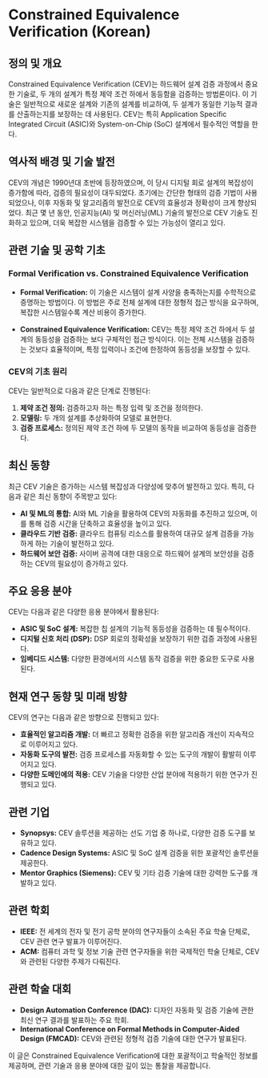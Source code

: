 # Constrained Equivalence Verification (Korean)

## 정의 및 개요

Constrained Equivalence Verification (CEV)는 하드웨어 설계 검증 과정에서 중요한 기술로, 두 개의 설계가 특정 제약 조건 하에서 동등함을 검증하는 방법론이다. 이 기술은 일반적으로 새로운 설계와 기존의 설계를 비교하여, 두 설계가 동일한 기능적 결과를 산출하는지를 보장하는 데 사용된다. CEV는 특히 Application Specific Integrated Circuit (ASIC)와 System-on-Chip (SoC) 설계에서 필수적인 역할을 한다.

## 역사적 배경 및 기술 발전

CEV의 개념은 1990년대 초반에 등장하였으며, 이 당시 디지털 회로 설계의 복잡성이 증가함에 따라, 검증의 필요성이 대두되었다. 초기에는 간단한 형태의 검증 기법이 사용되었으나, 이후 자동화 및 알고리즘의 발전으로 CEV의 효율성과 정확성이 크게 향상되었다. 최근 몇 년 동안, 인공지능(AI) 및 머신러닝(ML) 기술의 발전으로 CEV 기술도 진화하고 있으며, 더욱 복잡한 시스템을 검증할 수 있는 가능성이 열리고 있다.

## 관련 기술 및 공학 기초

### Formal Verification vs. Constrained Equivalence Verification

- **Formal Verification:** 이 기술은 시스템이 설계 사양을 충족하는지를 수학적으로 증명하는 방법이다. 이 방법은 주로 전체 설계에 대한 정형적 접근 방식을 요구하며, 복잡한 시스템일수록 계산 비용이 증가한다.
  
- **Constrained Equivalence Verification:** CEV는 특정 제약 조건 하에서 두 설계의 동등성을 검증하는 보다 구체적인 접근 방식이다. 이는 전체 시스템을 검증하는 것보다 효율적이며, 특정 입력이나 조건에 한정하여 동등성을 보장할 수 있다.

### CEV의 기초 원리

CEV는 일반적으로 다음과 같은 단계로 진행된다:

1. **제약 조건 정의:** 검증하고자 하는 특정 입력 및 조건을 정의한다.
2. **모델링:** 두 개의 설계를 추상화하여 모델로 표현한다.
3. **검증 프로세스:** 정의된 제약 조건 하에 두 모델의 동작을 비교하여 동등성을 검증한다.

## 최신 동향

최근 CEV 기술은 증가하는 시스템 복잡성과 다양성에 맞추어 발전하고 있다. 특히, 다음과 같은 최신 동향이 주목받고 있다:

- **AI 및 ML의 통합:** AI와 ML 기술을 활용하여 CEV의 자동화를 추진하고 있으며, 이를 통해 검증 시간을 단축하고 효율성을 높이고 있다.
- **클라우드 기반 검증:** 클라우드 컴퓨팅 리소스를 활용하여 대규모 설계 검증을 가능하게 하는 기술이 발전하고 있다.
- **하드웨어 보안 검증:** 사이버 공격에 대한 대응으로 하드웨어 설계의 보안성을 검증하는 CEV의 필요성이 증가하고 있다.

## 주요 응용 분야

CEV는 다음과 같은 다양한 응용 분야에서 활용된다:

- **ASIC 및 SoC 설계:** 복잡한 칩 설계의 기능적 동등성을 검증하는 데 필수적이다.
- **디지털 신호 처리 (DSP):** DSP 회로의 정확성을 보장하기 위한 검증 과정에 사용된다.
- **임베디드 시스템:** 다양한 환경에서의 시스템 동작 검증을 위한 중요한 도구로 사용된다.

## 현재 연구 동향 및 미래 방향

CEV의 연구는 다음과 같은 방향으로 진행되고 있다:

- **효율적인 알고리즘 개발:** 더 빠르고 정확한 검증을 위한 알고리즘 개선이 지속적으로 이루어지고 있다.
- **자동화 도구의 발전:** 검증 프로세스를 자동화할 수 있는 도구의 개발이 활발히 이루어지고 있다.
- **다양한 도메인에의 적용:** CEV 기술을 다양한 산업 분야에 적용하기 위한 연구가 진행되고 있다.

## 관련 기업

- **Synopsys:** CEV 솔루션을 제공하는 선도 기업 중 하나로, 다양한 검증 도구를 보유하고 있다.
- **Cadence Design Systems:** ASIC 및 SoC 설계 검증을 위한 포괄적인 솔루션을 제공한다.
- **Mentor Graphics (Siemens):** CEV 및 기타 검증 기술에 대한 강력한 도구를 개발하고 있다.

## 관련 학회

- **IEEE:** 전 세계의 전자 및 전기 공학 분야의 연구자들이 소속된 주요 학술 단체로, CEV 관련 연구 발표가 이루어진다.
- **ACM:** 컴퓨터 과학 및 정보 기술 관련 연구자들을 위한 국제적인 학술 단체로, CEV와 관련된 다양한 주제가 다뤄진다.

## 관련 학술 대회

- **Design Automation Conference (DAC):** 디자인 자동화 및 검증 기술에 관한 최신 연구 결과를 발표하는 주요 학회.
- **International Conference on Formal Methods in Computer-Aided Design (FMCAD):** CEV와 관련된 정형적 검증 기술에 대한 연구가 발표된다.

이 글은 Constrained Equivalence Verification에 대한 포괄적이고 학술적인 정보를 제공하며, 관련 기술과 응용 분야에 대한 깊이 있는 통찰을 제공합니다.
